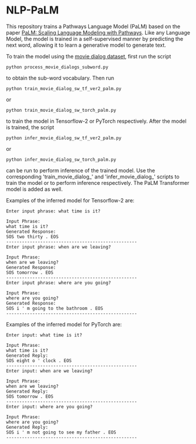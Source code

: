 # NLP-PaLM

This repository trains a Pathways Language Model (PaLM) based on the paper [PaLM: Scaling Language Modeling with Pathways](https://arxiv.org/abs/2204.02311). Like any Language Model, the model is trained in a self-supervised manner by predicting the next word, allowing it to learn a generative model to generate text.

To train the model using the [movie dialog dataset](https://www.cs.cornell.edu/~cristian/Cornell_Movie-Dialogs_Corpus.html), first run the script
```
python process_movie_dialogs_subword.py
```
to obtain the sub-word vocabulary. Then run
```
python train_movie_dialog_sw_tf_ver2_palm.py
```
or 
```
python train_movie_dialog_sw_torch_palm.py
```
to train the model in Tensorflow-2 or PyTorch respectively. After the model is trained, the script
```
python infer_movie_dialog_sw_tf_ver2_palm.py
```
or
```
python infer_movie_dialog_sw_torch_palm.py
```
can be run to perform inference of the trained model. Use the corresponding 'train_movie_dialog_' and 'infer_movie_dialog_' scripts to train the model or to perform inference respectively. The PaLM Transformer model is added as well.

Examples of the inferred model for Tensorflow-2 are:
```
Enter input phrase: what time is it?

Input Phrase:
what time is it?
Generated Response:
SOS two thirty . EOS
--------------------------------------------------
Enter input phrase: when are we leaving?

Input Phrase:
when are we leaving?
Generated Response:
SOS tomorrow . EOS
--------------------------------------------------
Enter input phrase: where are you going?

Input Phrase:
where are you going?
Generated Response:
SOS i ' m going to the bathroom . EOS
--------------------------------------------------
```

Examples of the inferred model for PyTorch are:
```
Enter input: what time is it?

Input Phrase:
what time is it?
Generated Reply:
SOS eight o ' clock . EOS
--------------------------------------------------
Enter input: when are we leaving?

Input Phrase:
when are we leaving?
Generated Reply:
SOS tomorrow . EOS 
--------------------------------------------------
Enter input: where are you going?

Input Phrase:
where are you going?
Generated Reply:
SOS i ' m not going to see my father . EOS 
--------------------------------------------------
```

